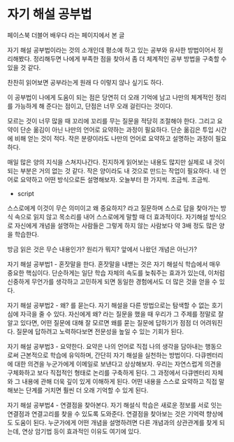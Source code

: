 # 자기 해설 공부법

페이스북 더블어 배우다 라는 페이지에서 본 글

자기 해설 공부법이라는 것의 소개인데 평소에 하고 있는 공부와 유사한 방법이어서 정리해봤다. 정리해두면 나에게 부족한 점을 찾아서 좀 더 체계적인 공부 방법을 구축할 수 있을 것 같다.

찬찬히 읽어보면 공부라는게 원래 다 이렇지 않나 싶기도 하다.

이 공부법이 나에게 도움이 되는 점은 당연히 더 오래 기억에 남고 나만의 체계적인 정리를 가능하게 해 준다는 점이고, 단점은 너무 오래 걸린다는 것이다.

모르는 것이 너무 많을 때 꼬리에 꼬리를 무는 질문을 적당히 조절해야 한다. 그리고 요약이 단순 옮김이 아닌 나만의 언어로 요약하는 과정이 필요하다. 단순 옮김은 투입 시간에 비해 얻는 것이 적다. 작은 분량이라도 나만의 언어로 요약하고 설명하는 과정이 필요하다.

매일 많은 양의 지식을 스쳐지나간다. 진지하게 읽어보는 내용도 많지만 실제로 내 것이 되는 부분은 거의 없는 것 같다. 작은 양이라도 내 것으로 만드는 작업이 필요하다. 내 언어로 요약하고 어떤 방식으로든 설명해보자. 오늘부터 한 가지씩. 조금씩. 조금씩.

- script

스스로에게 이것이 무슨 의미이고 왜 중요하지? 라고 질문하며 스스로 답을 찾아가는 방식
속으로 읽지 않고 목소리를 내어 스스로에게 말할 때 더 효과적이다.
자기해설 방식으로 자신에게 개념을 설명하는 사람들은 그렇게 하지 않는 사람보다 약 3배 정도 많은 양을 학습한다.

방금 읽은 것은 무슨 내용인가? 원리가 뭐지? 앞에서 나왔던 개념은 아닌가?

자기 해설 공부법1 - 혼잣말을 한다.
혼잣말을 내밷는 것은 자기 해설식 학습에서 매우 중요한 핵심이다.
단순하게는 일단 학습 자체의 속도를 늦춰주는 효과가 있는데, 이처럼 신중하게 무언가를 생각하고 고민하게 되면 동일한 경험에서도 더 많은 것을 얻을 수 있다.

자기 해설 공부법2 - 왜? 를 묻는다.
자기 해설을 다른 방법으로는 탐색할 수 없는 호기심에 자극을 줄 수 있다.
자신에게 왜? 라는 질문을 했을 때 우리가 그 주제를 정말로 잘 알고 있다면, 
어떤 질문에 대해 잘 모르면 왜를 묻는 질문에 답하기가 점점 더 어려워진다. 질문에 답하려고 노력하다보면 전문성을 높일 수 있는 기회가 된다.

자기 해설 공부법3 - 요약한다.
요약은 나의 언어로 직접 나의 생각을 담아내는 행동으로써 근본적으로 학습에 유익하며, 간단히 자기 해설을 실천하는 방법이다.
다큐멘터리에 대한 의견을 누군가에게 이메일로 보낸다고 상상해보자. 우리는 자연스럽게 의견을 구체화하고 보다 직접적인 형태로 논리를 구축하게 된다. 그 과정에서 다큐멘터리 자체와 그 내용에 관해 더욱 깊이 있게 이해하게 된다. 어떤 내용을 스스로 요약하고 직접 말해보는 단계를 거치면 훨씬 더 오래 기억할 수 있게 된다.

자기 해설 공부법4 - 연결점을 찾아본다.
자기 해설식 학습은 새로운 정보를 서로 잇는 연결점과 연결고리를 찾을 수 있도록 도와준다. 연결점을 찾아보는 것은 기억력 향상에도 도움이 된다. 누군가에게 어떤 개념을 설명하려면 다른 개념과의 상관관계를 찾게 되는데, 연상 암기법 등이 효과적인 이유도 여기에 있다.
